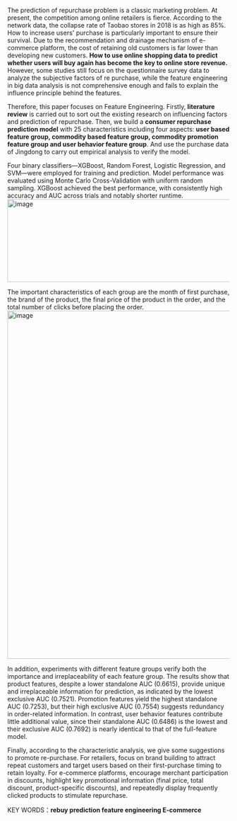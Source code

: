 The prediction of repurchase problem is a classic marketing problem. At present, the competition among online retailers is fierce. According to the network data, the collapse rate of Taobao stores in 2018 is as high as 85%. 
How to increase users' purchase is particularly important to ensure their survival. Due to the recommendation and drainage mechanism of e-commerce platform, the cost of retaining old customers is far lower than developing new customers. 
**How to use online shopping data to predict whether users will buy again has become the key to online store revenue.** However, some studies still focus on the questionnaire survey data to analyze the subjective factors of re purchase, 
while the feature engineering in big data analysis is not comprehensive enough and fails to explain the influence principle behind the features. 

Therefore, this paper focuses on Feature Engineering. Firstly, **literature review** is carried out to sort out the existing research on influencing factors and prediction of repurchase. 
Then, we build a **consumer repurchase prediction model** with 25 characteristics including four aspects: **user based feature group, commodity based feature group, commodity promotion feature group and user behavior feature group**. 
And use the purchase data of Jingdong to carry out empirical analysis to verify the model. 

Four binary classifiers—XGBoost, Random Forest, Logistic Regression, and SVM—were employed for training and prediction.
Model performance was evaluated using Monte Carlo Cross-Validation with uniform random sampling. XGBoost achieved the best performance, with consistently high accuracy and AUC across trials and notably shorter runtime.
<img width="641" height="187" alt="image" src="https://github.com/user-attachments/assets/ea5d58d7-4aef-47e6-906a-3f8af5d8be15" />

The important characteristics of each group are the month of first purchase, the brand of the product, the final price of the product in the order, and the total number of clicks before placing the order. 
<img width="1181" height="787" alt="image" src="https://github.com/user-attachments/assets/f79b6807-7699-4ae3-a520-06465c0fee69" />

In addition, experiments with different feature groups verify both the importance and irreplaceability of each feature group. 
The results show that product features, despite a lower standalone AUC (0.6615), provide unique and irreplaceable information for prediction, as indicated by the lowest exclusive AUC (0.7521). 
Promotion features yield the highest standalone AUC (0.7253), but their high exclusive AUC (0.7554) suggests redundancy in order-related information. 
In contrast, user behavior features contribute little additional value, since their standalone AUC (0.6486) is the lowest and their exclusive AUC (0.7692) is nearly identical to that of the full-feature model.

Finally, according to the characteristic analysis, we give some suggestions to promote re-purchase. 
For retailers, focus on brand building to attract repeat customers and target users based on their first-purchase timing to retain loyalty. 
For e-commerce platforms, encourage merchant participation in discounts, highlight key promotional information (final price, total discount, product-specific discounts), and repeatedly display frequently clicked products to stimulate repurchase.

KEY WORDS：**rebuy prediction  feature engineering  E-commerce**

